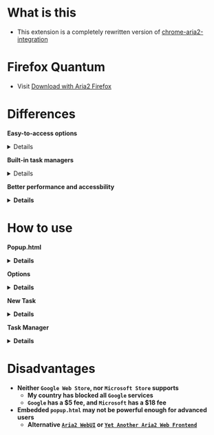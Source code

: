 # What is this

- This extension is a completely rewritten version of [chrome-aria2-integration](https://github.com/robbielj/chrome-aria2-integration)

# Firefox Quantum

- Visit [Download with Aria2 Firefox](https://github.com/jc3213/download_with_aria2-firefox)

# Differences

<b>Easy-to-access options</b>
<details>
  Don't open <b>Options</b> in new tab
  <br>Ability to check for <b>JSONRPC URI</b> and <b>Secret Token</b>
  <br>Ability to modify <b>User Agent</b> for downloads
  <br>Ability to set <b>all-proxy</b> option for downloads automatically
  <br>Capture filters now have better logic, and better performance
  <br>Priority of filters: <b>Ignored Domains</b> > <b>Monitored Domains</b> > <b>File Extensions</b> > <b>File Sizes</b>
</details>

<b>Built-in task managers</b>
<details>
  Show <b>Active</b>, <b>Waiting</b>, <b>Stopped</b> task counts
  <br>Ability to filter task queues based on their status
  <br>Show global <b>Download</b>, <b>Upload</b> speed
  <br>Better <b>progress bar</b>, click to pause or unpause the task
  <br><b>Options</b> button to open <b>Options</b> instantly
  <br>Show error message if an error happens while contacting with <b>Aria2 jsonrpc</b>
  <br>Click <b>❌</b> to stop current task or remove download result
  <br>Click <b>🔍</b> to to open <b>taskDetails</b> window for more detailed infomations
  <br>Click <b>🌌</b> to restart <b>removed</b> or <b>error<b> non-bittorrent downloads
</details>

<b>Better performance and accessbility</b>
<details>
    Full modularization
    <br>New icons
    <br>Native i18n supports
    <br>Removed unnecessary <b>libraries</b>, <b>chrome</b> api and <b>manifest</b> key usage
    <br>Better notifications
</details>

# How to use

<b>Popup.html</b>
<details>
    <b>Top Menu</b>
    <details>
        <b>Tabs with Status</b>
            <details>
            <b>Active</b> - Filter only active downloads on <b>Task Manager</b>
            <br><b>Waiting</b> - Filter downloads those are paused or still in queue
            <br><b>Stopped</b> - Filter downloads stopped or completed
            </details>
        <b>New</b> - Toggle the <b>New Task Window</b>
        <br><b>Purdge</b> - Purdge all downloads that are completed or stopped
    </details>
    <b>Task Manager</b>
    <details>
        <b>❌</b> - Stop downloading task or remove stopped task from <b>Task Manager</b>
        <br><b>🔍</b> - Click to show current <b>Task Details</b>
        <br><b>🌌️</b> - Restart <b>removed<b> or <b>error</b> non-bittorrent downloads
        <br><b>Progress Bar</b> - Click to pause or unpause targeted download
    </details>
    <b>Bottom Menu</b>
    <details>
        <b>Download Speed</b> - Global download speed
        <br><b>Upload Speed</b> - Global updload speed
        <br><b>Option</b> - Open <b>Options.html</b>
    </details>
</details>

<b>Options</b>
<details>
    <b>Basic</b>
    <details>
        <b>JSONRPC URI</b> - Url of your Aria2 jsonrpc
        <br><b>Secret Token</b> - Secret token of your Aria2 jsonrpc
    </details>
    <b>Advanced</b>
    <details>
        <b>User Agent</b> - You can modified user agent for every download
        <br><b>All Proxy</b> - Url of http or https protocol proxy services
        <br><b>Domains over Proxy</b> - Domains that needs a proxy service to download (auto-proxy profile)
    </details>
    <b>Download</b>
    <details>
        <b>Capture</b> - Ability to capture downloads from browser
        <details>
            <b>File Size</b> - Filter downloads based on file size
            <br><b>File Extensions</b> - Filter downloads based on file extensions
            <br><b>Monitored Domains</b> - Capture downloads from listed domains
            <br><b>Ignored Domains</b> - Ignore downloads from listed domains
        </details>
    </details>
</details>

<b>New Task</b>
<details>
    <b>New Task Window</b>
    <details>
        <b>Referer</b> - Change the referer of current download session
        <br><b>Download Url</b> - Input the urls of current download session
        <br><b>Use Proxy</b>
        <details>
            <b>checkbox</b> - Add <b>all-proxy</b> option to current download session (Only once)
            <br><b>textarea</b> - Change proxy service of current download session (Only once)
        </details>
    </details>
</details>

<b>Task Manager</b>
<details>
    <b>Task Name</b> - Click to close <b>Task Details</b> window
    <br><b>Max Download Speed</b> - Ability to limit the max download speed of current download
    <br><b>Max Upload Speed</b> - Ability to limit the max upload speed of current download
    <br><b>Proxy Server</b> - Ability to change proxy server of current download
    <br><b>TaskFiles></b> - Files of current download, click to copy uri for non-bittorrent download
</details>

# Disadvantages

- Neither `Google Web Store`, nor `Microsoft Store` supports
  - My country has blocked all `Google` services
  - `Google` has a $5 fee, and `Microsoft` has a $18 fee
- Embedded `popup.html` may not be powerful enough for advanced users
  - Alternative [`Aria2 WebUI`](https://ziahamza.github.io/webui-aria2/) or [`Yet Another Aria2 Web Frontend`](http://binux.github.io/yaaw/demo/)
